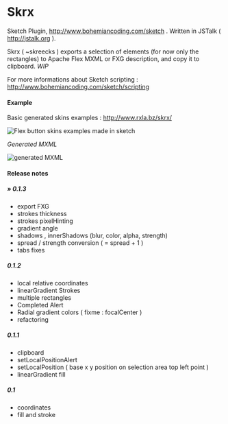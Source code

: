 Skrx
====
Sketch Plugin, http://www.bohemiancoding.com/sketch .
Written in JSTalk ( http://jstalk.org ).

Skrx ( ~skreecks ) exports a selection of elements (for now only the rectangles) to Apache Flex MXML or FXG description, and copy it to clipboard. _WIP_

 For more informations about Sketch scripting : http://www.bohemiancoding.com/sketch/scripting

#### Example

Basic generated skins examples : http://www.rxla.bz/skrx/

![Flex button skins examples made in sketch](https://www.evernote.com/shard/s1/sh/34378239-8a53-4f28-bff6-93c84bab5555/268d101ce5aab30110c881ad6eb46906/deep/0/skrx_buttons_examples1.sketch-et-Skrx-et-Sketch-Scripting-API---MSStyleBorder.png)

_Generated MXML_

![generated MXML](https://www.evernote.com/shard/s1/sh/ba087f43-65b0-4e79-b3ed-0b07230dfd18/e9c10aec4460134fc0aa3af5dc0c16ec/deep/0/SkrxSkinTest3.mxml.png)

#### Release notes

##### » 0.1.3
- export FXG
- strokes thickness
- strokes pixelHinting
- gradient angle
- shadows , innerShadows (blur, color, alpha, strength)
- spread / strength conversion ( = spread + 1 )
- tabs fixes

##### 0.1.2
- local relative coordinates
- linearGradient Strokes 
- multiple rectangles
- Completed Alert
- Radial gradient colors ( fixme : focalCenter )
- refactoring

##### 0.1.1
- clipboard
- setLocalPositionAlert
- setLocalPosition ( base x y position on selection area top left point )
- linearGradient fill

##### 0.1
-  coordinates
-  fill and stroke
